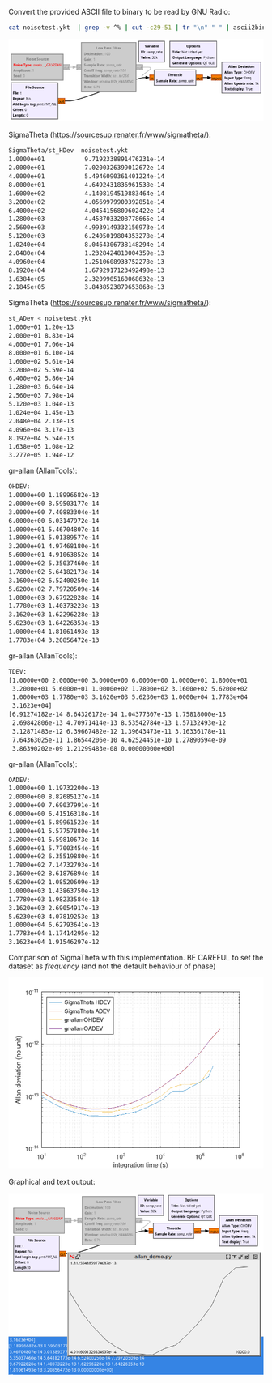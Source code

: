 Convert the provided ASCII file to binary to be read by GNU Radio:
```bash
cat noisetest.ykt  | grep -v ^% | cut -c29-51 | tr "\n" " " | ascii2binary -tf > t
```

<img src="allan_demo.png">

SigmaTheta (https://sourcesup.renater.fr/www/sigmatheta/):
```bash
SigmaTheta/st_HDev  noisetest.ykt
1.0000e+01           9.7192338891476231e-14
2.0000e+01           7.0200326399012672e-14
4.0000e+01           5.4946090361401224e-14
8.0000e+01           4.6492431836961538e-14
1.6000e+02           4.1408194519883464e-14
3.2000e+02           4.0569979900392851e-14
6.4000e+02           4.0454156809602422e-14
1.2800e+03           4.4587033208778665e-14
2.5600e+03           4.9939149332156973e-14
5.1200e+03           6.2405019804353278e-14
1.0240e+04           8.0464306738148294e-14
2.0480e+04           1.2328424810004359e-13
4.0960e+04           1.2510608933752278e-13
8.1920e+04           1.6792917123492498e-13
1.6384e+05           2.3209905160068632e-13
2.1845e+05           3.8438523879653863e-13
```

SigmaTheta (https://sourcesup.renater.fr/www/sigmatheta/):
```bash
st_ADev < noisetest.ykt
1.000e+01 1.20e-13
2.000e+01 8.83e-14
4.000e+01 7.06e-14
8.000e+01 6.10e-14
1.600e+02 5.61e-14
3.200e+02 5.59e-14
6.400e+02 5.86e-14
1.280e+03 6.64e-14
2.560e+03 7.98e-14
5.120e+03 1.04e-13
1.024e+04 1.45e-13
2.048e+04 2.13e-13
4.096e+04 3.17e-13
8.192e+04 5.54e-13
1.638e+05 1.08e-12
3.277e+05 1.94e-12
```

gr-allan (AllanTools):
```bash
OHDEV:
1.0000e+00 1.18996682e-13
2.0000e+00 8.59503177e-14 
3.0000e+00 7.40883304e-14 
6.0000e+00 6.03147972e-14
1.0000e+01 5.46704807e-14 
1.8000e+01 5.01389577e-14 
3.2000e+01 4.97468180e-14 
5.6000e+01 4.91063852e-14
1.0000e+02 5.35037460e-14 
1.7800e+02 5.64182173e-14 
3.1600e+02 6.52400250e-14 
5.6200e+02 7.79720509e-14
1.0000e+03 9.67922828e-14 
1.7780e+03 1.40373223e-13 
3.1620e+03 1.62296228e-13 
5.6230e+03 1.64226353e-13
1.0000e+04 1.81061493e-13 
1.7783e+04 3.20856472e-13 
```

gr-allan (AllanTools):
```bash
TDEV:
[1.0000e+00 2.0000e+00 3.0000e+00 6.0000e+00 1.0000e+01 1.8000e+01
 3.2000e+01 5.6000e+01 1.0000e+02 1.7800e+02 3.1600e+02 5.6200e+02
 1.0000e+03 1.7780e+03 3.1620e+03 5.6230e+03 1.0000e+04 1.7783e+04
 3.1623e+04]
[6.91274182e-14 8.64326172e-14 1.04377307e-13 1.75818000e-13
 2.69842806e-13 4.70971414e-13 8.53542784e-13 1.57132493e-12
 3.12871483e-12 6.39667482e-12 1.39643473e-11 3.16336178e-11
 7.64363025e-11 1.86544206e-10 4.62524451e-10 1.27890594e-09
 3.86390202e-09 1.21299483e-08 0.00000000e+00]
```

gr-allan (AllanTools):
```bash
OADEV:
1.0000e+00 1.19732200e-13 
2.0000e+00 8.82685127e-14 
3.0000e+00 7.69037991e-14 
6.0000e+00 6.41516318e-14
1.0000e+01 5.89961523e-14 
1.8000e+01 5.57757880e-14 
3.2000e+01 5.59810673e-14 
5.6000e+01 5.77003454e-14
1.0000e+02 6.35519880e-14 
1.7800e+02 7.14732793e-14 
3.1600e+02 8.61876894e-14 
5.6200e+02 1.08520609e-13
1.0000e+03 1.43863750e-13 
1.7780e+03 1.98233584e-13 
3.1620e+03 2.69054917e-13 
5.6230e+03 4.07819253e-13
1.0000e+04 6.62793641e-13 
1.7783e+04 1.17414295e-12 
3.1623e+04 1.91546297e-12
```

Comparison of SigmaTheta with this implementation. BE CAREFUL to set the dataset as *frequency*
(and not the default behaviour of phase)

<img src="comparison.png">

Graphical and text output:

<img src="2023-06-11-205500_1024x768_scrot.png">

